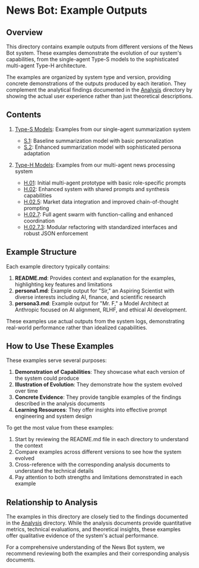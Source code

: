 # News Bot: Example Outputs

## Overview

This directory contains example outputs from different versions of the News Bot system. These examples demonstrate the evolution of our system's capabilities, from the single-agent Type-S models to the sophisticated multi-agent Type-H architecture.

The examples are organized by system type and version, providing concrete demonstrations of the outputs produced by each iteration. They complement the analytical findings documented in the [Analysis](../05_Analysis) directory by showing the actual user experience rather than just theoretical descriptions.

## Contents

1. [Type-S Models](06.1-Type-S/): Examples from our single-agent summarization system
   - [S.1](06.1-Type-S/S.1/): Baseline summarization model with basic personalization
   - [S.2](06.1-Type-S/S.2/): Enhanced summarization model with sophisticated persona adaptation

2. [Type-H Models](06.2-Type-H/): Examples from our multi-agent news processing system
   - [H.01](06.2-Type-H/H.01/): Initial multi-agent prototype with basic role-specific prompts
   - [H.02](06.2-Type-H/H.02/): Enhanced system with shared prompts and synthesis capabilities
   - [H.02.5](06.2-Type-H/H.02.5/): Market data integration and improved chain-of-thought prompting
   - [H.02.7](06.2-Type-H/H.02.7/): Full agent swarm with function-calling and enhanced coordination
   - [H.02.7.3](06.2-Type-H/H.02.7.3/): Modular refactoring with standardized interfaces and robust JSON enforcement

## Example Structure

Each example directory typically contains:

1. **README.md**: Provides context and explanation for the examples, highlighting key features and limitations
2. **persona1.md**: Example output for "Sir," an Aspiring Scientist with diverse interests including AI, finance, and scientific research
3. **persona3.md**: Example output for "Mr. F," a Model Architect at Anthropic focused on AI alignment, RLHF, and ethical AI development.

These examples use actual outputs from the system logs, demonstrating real-world performance rather than idealized capabilities.

## How to Use These Examples

These examples serve several purposes:

1. **Demonstration of Capabilities**: They showcase what each version of the system could produce
2. **Illustration of Evolution**: They demonstrate how the system evolved over time
3. **Concrete Evidence**: They provide tangible examples of the findings described in the analysis documents
4. **Learning Resources**: They offer insights into effective prompt engineering and system design

To get the most value from these examples:

1. Start by reviewing the README.md file in each directory to understand the context
2. Compare examples across different versions to see how the system evolved
3. Cross-reference with the corresponding analysis documents to understand the technical details
4. Pay attention to both strengths and limitations demonstrated in each example

## Relationship to Analysis

The examples in this directory are closely tied to the findings documented in the [Analysis](../05_Analysis) directory. While the analysis documents provide quantitative metrics, technical evaluations, and theoretical insights, these examples offer qualitative evidence of the system's actual performance.

For a comprehensive understanding of the News Bot system, we recommend reviewing both the examples and their corresponding analysis documents.